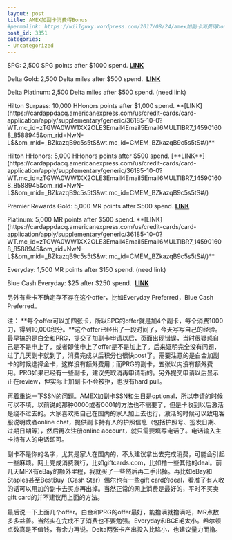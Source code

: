 ```yaml
---
layout: post
title: AMEX加副卡消费得Bonus
#permalink: https://willguxy.wordpress.com/2017/08/24/amex加副卡消费得bonus/index.html
post_id: 3351
categories: 
- Uncategorized
---
```


SPG: 2,500 SPG points after $1000 spend. 
[**LINK**](https://cardappdacq.americanexpress.com/us/credit-cards/card-application/apply/supplementary/starwood-preferred-credit-card/15170-9-0#/)

Delta Gold: 2,500 Delta miles after $500 spend. 
[**LINK**](https://cardappdacq.americanexpress.com/us/credit-cards/card-application/apply/supplementary/generic/15177-10-0-DGLDSAS4S6#/)

Delta Platinum: 2,500 Delta miles after $500 spend. (need link)

Hilton Surpass: 10,000 HHonors points after $1,000 spend. 
**[LINK](https://cardappdacq.americanexpress.com/us/credit-cards/card-application/apply/supplementary/generic/36185-10-0?WT.mc_id=zTGWA0WW1XX2OLE3Email4Email5Email6MULTIBR7_145901608_8588945&om_rid=NwN-L$&om_mid=_BZkazqB9c5s5tS&wt.mc_id=CMEM_BZkazqB9c5s5tS#/)**

Hilton HHonors: 5,000 HHonors points after $500 spend. 
[**LINK**](https://cardappdacq.americanexpress.com/us/credit-cards/card-application/apply/supplementary/generic/36185-10-0?WT.mc_id=zTGWA0WW1XX2OLE3Email4Email5Email6MULTIBR7_145901608_8588945&om_rid=NwN-L$&om_mid=_BZkazqB9c5s5tS&wt.mc_id=CMEM_BZkazqB9c5s5tS#/)

Premier Rewards Gold: 5,000 MR points after $500 spend. 
**[LINK](https://cardappdacq.americanexpress.com/us/credit-cards/card-application/apply/supplementary/premier-rewards-gold-card/15181-10-0-PRGSASBAU1#/apply)**


Platinum: 5,000 MR points after $500 spend.
**[LINK](https://cardappdacq.americanexpress.com/us/credit-cards/card-application/apply/supplementary/generic/36185-10-0?WT.mc_id=zTGWA0WW1XX2OLE3Email4Email5Email6MULTIBR7_145901608_8588945&om_rid=NwN-L$&om_mid=_BZkazqB9c5s5tS&wt.mc_id=CMEM_BZkazqB9c5s5tS#/)**


Everyday: 1,500 MR points after $150 spend. (need link)

Blue Cash Everyday: $25 after $250 spend. 
**[LINK](https://www.americanexpress.com/us/credit-cards/personal-card-application/supplementary/generic/apply/16917-9-0)**

另外有些卡不确定存不存在这个offer，比如Everyday Preferred，Blue Cash Preferred。

注：
**每个offer可以加四张卡，所以SPG的offer就是加4个副卡，每个消费1000刀，得到10,000积分。**这个offer已经出了一段时间了，今天写写自己的经验。最早搞的是白金和PRG，提交了加副卡申请以后，页面出现错误，当时很疑惑自己是不是申上了，或者即使申上了offer是不是加上了。后来证明完全没有问题，过了几天副卡就到了，消费完成以后积分也很快post了。需要注意的是白金加副卡的时候选择金卡，这样没有额外费用；而PRG的副卡，五张以内没有额外费用。PRG如果已经有一些副卡，建议先取消再申请新的。另外提交申请以后显示正在review，但实际上加副卡不会被拒，也没有hard pull。

再着重说一下SSN的问题。AMEX加副卡SSN和生日是optional，所以申请的时候可以不填，以前说的那种0000或者0001的方法也不需要了，但是卡收到以后激活是绕不过去的。大家喜欢把自己在国内的家人加上去也行，激活的时候可以致电客服说明或者online chat，提供副卡持有人的护照信息（包括护照号、签发日期、过期日期等），然后再次注册online account，就只需要填写电话了。电话输入主卡持有人的电话即可。

副卡不是你的名字，尤其是家人在国内的，不太建议拿出去完成消费，可能会引起一些麻烦。网上完成消费就行，比如giftcards.com，比如撸一些其他的deal。前几天MPX有eBay的额外里程，我就买了一些然后再二手出掉。再比如eBay和Staples甚至BestBuy（Cash Star）偶尔也有一些gift card的deal，看准了有人收的话可以用加的副卡去买点再出掉。当然正常的网上消费是最好的，平时不买卖gift card的并不建议用上面的方法。

最后说一下上面几个offer。白金和PRG的offer最好，能撸满就撸满吧，MR点数多多益善。当然实在完成不了消费也不要勉强。Everyday和BCE毛太小。希尔顿点数真是不值钱，有余力再说。Delta两张卡产出投入比略小，也建议量力而撸。